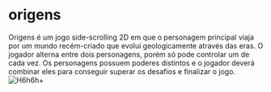 # origens

Origens é um jogo side-scrolling 2D em que o personagem principal viaja por um mundo recém-criado que evolui geologicamente através das eras. O jogador alterna entre dois personagens, porém só pode controlar um de cada vez. Os personagens possuem poderes distintos e o jogador deverá combinar eles para conseguir superar os desafios e finalizar o jogo.![H6h6h+](https://user-images.githubusercontent.com/54878277/121766160-6d6d2f80-cb26-11eb-8f0a-0f4d80fb55a3.png)

